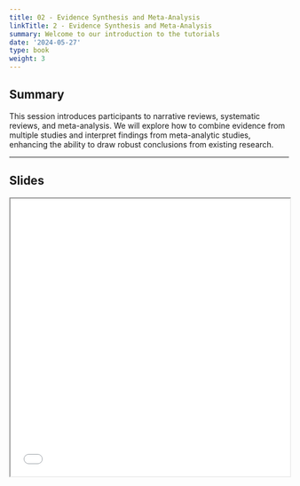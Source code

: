 ```yaml
---
title: 02 - Evidence Synthesis and Meta-Analysis
linkTitle: 2 - Evidence Synthesis and Meta-Analysis
summary: Welcome to our introduction to the tutorials
date: '2024-05-27'
type: book
weight: 3
---
```


## Summary

This session introduces participants to narrative reviews, systematic reviews, and meta-analysis. We will explore how to combine evidence from multiple studies and interpret findings from meta-analytic studies, enhancing the ability to draw robust conclusions from existing research.

---

## Slides

<iframe src="../xx.pdf#view=fit" width="100%" height="500px">
    </iframe>

<!--
## Courses in this program

{{< list_children >}}

{{< figure src="featured.jpg" >}}

{{< callout note >}}
The parameter $\mu$ is the mean or expectation of the distribution.
$\sigma$ is its standard deviation.
The variance of the distribution is $\sigma^{2}$.
{{< /callout >}}
-->
